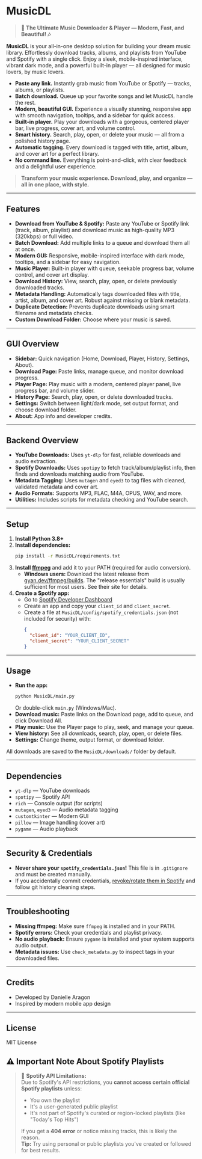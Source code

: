 # MusicDL

> **🎵 The Ultimate Music Downloader & Player — Modern, Fast, and Beautiful! 🎶**

**MusicDL** is your all-in-one desktop solution for building your dream music library. Effortlessly download tracks, albums, and playlists from YouTube and Spotify with a single click. Enjoy a sleek, mobile-inspired interface, vibrant dark mode, and a powerful built-in player — all designed for music lovers, by music lovers.

- **Paste any link.** Instantly grab music from YouTube or Spotify — tracks, albums, or playlists.
- **Batch download.** Queue up your favorite songs and let MusicDL handle the rest.
- **Modern, beautiful GUI.** Experience a visually stunning, responsive app with smooth navigation, tooltips, and a sidebar for quick access.
- **Built-in player.** Play your downloads with a gorgeous, centered player bar, live progress, cover art, and volume control.
- **Smart history.** Search, play, open, or delete your music — all from a polished history page.
- **Automatic tagging.** Every download is tagged with title, artist, album, and cover art for a perfect library.
- **No command line.** Everything is point-and-click, with clear feedback and a delightful user experience.

> **Transform your music experience. Download, play, and organize — all in one place, with style.**

---

## Features
- **Download from YouTube & Spotify:** Paste any YouTube or Spotify link (track, album, playlist) and download music as high-quality MP3 (320kbps) or full video.
- **Batch Download:** Add multiple links to a queue and download them all at once.
- **Modern GUI:** Responsive, mobile-inspired interface with dark mode, tooltips, and a sidebar for easy navigation.
- **Music Player:** Built-in player with queue, seekable progress bar, volume control, and cover art display.
- **Download History:** View, search, play, open, or delete previously downloaded tracks.
- **Metadata Handling:** Automatically tags downloaded files with title, artist, album, and cover art. Robust against missing or blank metadata.
- **Duplicate Detection:** Prevents duplicate downloads using smart filename and metadata checks.
- **Custom Download Folder:** Choose where your music is saved.

---

## GUI Overview
- **Sidebar:** Quick navigation (Home, Download, Player, History, Settings, About).
- **Download Page:** Paste links, manage queue, and monitor download progress.
- **Player Page:** Play music with a modern, centered player panel, live progress bar, and volume slider.
- **History Page:** Search, play, open, or delete downloaded tracks.
- **Settings:** Switch between light/dark mode, set output format, and choose download folder.
- **About:** App info and developer credits.

---

## Backend Overview
- **YouTube Downloads:** Uses `yt-dlp` for fast, reliable downloads and audio extraction.
- **Spotify Downloads:** Uses `spotipy` to fetch track/album/playlist info, then finds and downloads matching audio from YouTube.
- **Metadata Tagging:** Uses `mutagen` and `eyed3` to tag files with cleaned, validated metadata and cover art.
- **Audio Formats:** Supports MP3, FLAC, M4A, OPUS, WAV, and more.
- **Utilities:** Includes scripts for metadata checking and YouTube search.

---

## Setup
1. **Install Python 3.8+**
2. **Install dependencies:**
   ```bash
   pip install -r MusicDL/requirements.txt
   ```
3. **Install [ffmpeg](https://ffmpeg.org/download.html)** and add it to your PATH (required for audio conversion).
   - **Windows users:** Download the latest release from [gyan.dev/ffmpeg/builds](https://www.gyan.dev/ffmpeg/builds/). The "release essentials" build is usually sufficient for most users. See their site for details.
4. **Create a Spotify app:**
   - Go to [Spotify Developer Dashboard](https://developer.spotify.com/dashboard/)
   - Create an app and copy your `client_id` and `client_secret`.
   - Create a file at `MusicDL/config/spotify_credentials.json` (not included for security) with:
     ```json
     {
       "client_id": "YOUR_CLIENT_ID",
       "client_secret": "YOUR_CLIENT_SECRET"
     }
     ```

---

## Usage
- **Run the app:**
  ```bash
  python MusicDL/main.py
  ```
  Or double-click `main.py` (Windows/Mac).
- **Download music:** Paste links on the Download page, add to queue, and click Download All.
- **Play music:** Use the Player page to play, seek, and manage your queue.
- **View history:** See all downloads, search, play, open, or delete files.
- **Settings:** Change theme, output format, or download folder.

All downloads are saved to the `MusicDL/downloads/` folder by default.

---

## Dependencies
- `yt-dlp` — YouTube downloads
- `spotipy` — Spotify API
- `rich` — Console output (for scripts)
- `mutagen`, `eyed3` — Audio metadata tagging
- `customtkinter` — Modern GUI
- `pillow` — Image handling (cover art)
- `pygame` — Audio playback

---

## Security & Credentials
- **Never share your `spotify_credentials.json`!** This file is in `.gitignore` and must be created manually.
- If you accidentally commit credentials, [revoke/rotate them in Spotify](https://developer.spotify.com/dashboard/) and follow git history cleaning steps.

---

## Troubleshooting
- **Missing ffmpeg:** Make sure `ffmpeg` is installed and in your PATH.
- **Spotify errors:** Check your credentials and playlist privacy.
- **No audio playback:** Ensure `pygame` is installed and your system supports audio output.
- **Metadata issues:** Use `check_metadata.py` to inspect tags in your downloaded files.

---

## Credits
- Developed by Danielle Aragon
- Inspired by modern mobile app design

---

## License
MIT License

## ⚠️ Important Note About Spotify Playlists

> 🚫 **Spotify API Limitations:**  
> Due to Spotify's API restrictions, you **cannot access certain official Spotify playlists** unless:
> - You own the playlist
> - It's a user-generated public playlist
> - It's not part of Spotify's curated or region-locked playlists (like "Today's Top Hits")
>
> If you get a **404 error** or notice missing tracks, this is likely the reason.  
> **Tip:** Try using personal or public playlists you've created or followed for best results.
